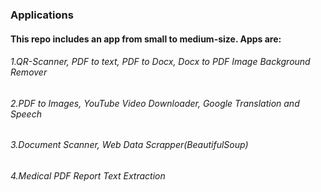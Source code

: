 
### Applications
#### This repo includes an app from small to medium-size. Apps are: 
###### 1.QR-Scanner, PDF to text, PDF to Docx, Docx to PDF Image Background Remover
###### 2.PDF to Images, YouTube Video Downloader, Google Translation and Speech
###### 3.Document Scanner, Web Data Scrapper(BeautifulSoup)
###### 4.Medical PDF Report Text Extraction
###### 
###### 


